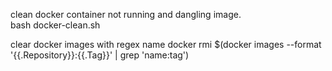 clean docker container not running and dangling image. \
bash docker-clean.sh


clear docker images with regex name
docker rmi $(docker images --format '{{.Repository}}:{{.Tag}}' | grep 'name:tag')

